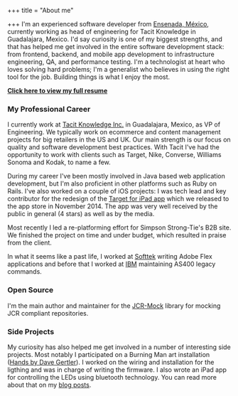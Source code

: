 +++
title = "About me"

+++
I'm an experienced software developer from [Ensenada, México](http://en.wikipedia.org/wiki/Ensenada,_Baja_California), currently working as head of engineering for Tacit Knowledge in Guadalajara, Mexico. I'd say curiosity is one of my biggest strengths, and that has helped me get involved in the entire software development stack: from frontend, backend, and mobile app development to infrastructure engineering, QA, and performance testing. I'm a technologist at heart who loves solving hard problems; I'm a generalist who believes in using the right tool for the job. Building things is what I enjoy the most.

**[Click here to view my full resume](/about/resume)**

### My Professional Career  

I currently work at [Tacit Knowledge Inc.](http://www.tacitknowledge.com) in Guadalajara, Mexico, as VP of Engineering. We typically work on ecommerce and content management projects for big retailers in the US and UK. Our main strength is our focus on quality and software development best practices. With Tacit I've had the opportunity to work with clients such as Target, Nike, Converse, Williams Sonoma and Kodak, to name a few.

During my career I've been mostly involved in Java based web application development, but I'm also proficient in other platforms such as Ruby on Rails. I've also worked on a couple of iOS projects: I was tech lead and key contributor for the redesign of the [Target for iPad app](https://itunes.apple.com/us/app/target-for-ipad/id402742793?mt=8_) which we released to the app store in November 2014. The app was very well received by the public in general (4 stars) as well as by the media.

Most recently I led a re-platforming effort for Simpson Strong-Tie's B2B site. We finished the project on time and under budget, which resulted in praise from the client.

In what it seems like a past life, I worked at [Softtek](http://www.softtek.com/) writing Adobe Flex applications and before that I worked at [IBM](http://www.ibm.com/mx/es/) maintaining AS400 legacy commands.

### Open Source

I'm the main author and maintainer for the [JCR-Mock](https://github.com/tacitknowledge/jcr-mock) library for mocking JCR compliant repositories.  

### Side Projects  

My curiosity has also helped me get involved in a number of interesting side projects. Most notably I participated on a Burning Man art installation ([Hands by Dave Gertler](http://www.rollingstone.com/culture/pictures/burning-man-2013-the-people-20130905/stiltwalkers-0795928)). I worked on the wiring and installation for the ligthing and was in charge of writing the firmware.  I also wrote an iPad app for controlling the LEDs using bluetooth technology.  You can read more about that on my <a href="/articles/hands_(part_i)">blog posts</a>.  
